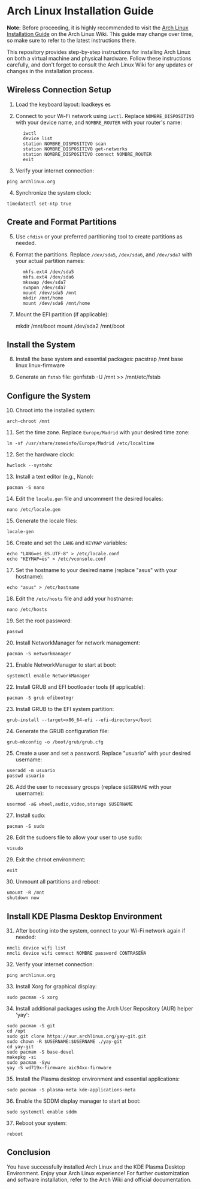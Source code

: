 # Arch Linux Installation Guide

**Note:** Before proceeding, it is highly recommended to visit the [Arch Linux Installation Guide](https://wiki.archlinux.org/index.php/Installation_guide) on the Arch Linux Wiki. This guide may change over time, so make sure to refer to the latest instructions there.

This repository provides step-by-step instructions for installing Arch Linux on both a virtual machine and physical hardware. Follow these instructions carefully, and don't forget to consult the Arch Linux Wiki for any updates or changes in the installation process.

## Wireless Connection Setup

1. Load the keyboard layout: loadkeys es

2. Connect to your Wi-Fi network using `iwctl`. Replace `NOMBRE_DISPOSITIVO` with your device name, and `NOMBRE_ROUTER` with your router's name:
```
      iwctl
      device list
      station NOMBRE_DISPOSITIVO scan
      station NOMBRE_DISPOSITIVO get-networks
      station NOMBRE_DISPOSITIVO connect NOMBRE_ROUTER
      exit
```
3. Verify your internet connection: 

```ping archlinux.org```

4. Synchronize the system clock: 

```timedatectl set-ntp true```


## Create and Format Partitions

5. Use `cfdisk` or your preferred partitioning tool to create partitions as needed.

6. Format the partitions. Replace `/dev/sda5`, `/dev/sda6`, and `/dev/sda7` with your actual partition names:
```
      mkfs.ext4 /dev/sda5
      mkfs.ext4 /dev/sda6
      mkswap /dev/sda7
      swapon /dev/sda7
      mount /dev/sda5 /mnt
      mkdir /mnt/home
      mount /dev/sda6 /mnt/home
```

7. Mount the EFI partition (if applicable):
   
      mkdir /mnt/boot
      mount /dev/sda2 /mnt/boot


## Install the System

8. Install the base system and essential packages: pacstrap /mnt base linux linux-firmware
   
9. Generate an `fstab` file: genfstab -U /mnt >> /mnt/etc/fstab

    
## Configure the System

10. Chroot into the installed system:
 ```
 arch-chroot /mnt
 ```

11. Set the time zone. Replace `Europe/Madrid` with your desired time zone:
 ```
 ln -sf /usr/share/zoneinfo/Europe/Madrid /etc/localtime
 ```

12. Set the hardware clock:
 ```
 hwclock --systohc
 ```

13. Install a text editor (e.g., Nano):
 ```
 pacman -S nano
 ```

14. Edit the `locale.gen` file and uncomment the desired locales:
 ```
 nano /etc/locale.gen
 ```

15. Generate the locale files:
 ```
 locale-gen
 ```

16. Create and set the `LANG` and `KEYMAP` variables:
 ```
 echo "LANG=es_ES.UTF-8" > /etc/locale.conf
 echo "KEYMAP=es" > /etc/vconsole.conf
 ```

17. Set the hostname to your desired name (replace "asus" with your hostname):
 ```
 echo "asus" > /etc/hostname
 ```

18. Edit the `/etc/hosts` file and add your hostname:
 ```
 nano /etc/hosts
 ```

19. Set the root password:
 ```
 passwd
 ```

20. Install NetworkManager for network management:
 ```
 pacman -S networkmanager
 ```

21. Enable NetworkManager to start at boot:
 ```
 systemctl enable NetworkManager
 ```

22. Install GRUB and EFI bootloader tools (if applicable):
 ```
 pacman -S grub efibootmgr
 ```

23. Install GRUB to the EFI system partition:
 ```
 grub-install --target=x86_64-efi --efi-directory=/boot
 ```

24. Generate the GRUB configuration file:
 ```
 grub-mkconfig -o /boot/grub/grub.cfg
 ```

25. Create a user and set a password. Replace "usuario" with your desired username:
 ```
 useradd -m usuario
 passwd usuario
 ```

26. Add the user to necessary groups (replace `$USERNAME` with your username):
 ```
 usermod -aG wheel,audio,video,storage $USERNAME
 ```

27. Install sudo:
 ```
 pacman -S sudo
 ```

28. Edit the sudoers file to allow your user to use sudo:
 ```
 visudo
 ```

29. Exit the chroot environment:
 ```
 exit
 ```

30. Unmount all partitions and reboot:
 ```
 umount -R /mnt
 shutdown now
 ```

## Install KDE Plasma Desktop Environment

31. After booting into the system, connect to your Wi-Fi network again if needed:
 ```
 nmcli device wifi list
 nmcli device wifi connect NOMBRE password CONTRASEÑA
 ```

32. Verify your internet connection:
 ```
 ping archlinux.org
 ```

33. Install Xorg for graphical display:
 ```
 sudo pacman -S xorg
 ```

34. Install additional packages using the Arch User Repository (AUR) helper 'yay':
 ```
 sudo pacman -S git
 cd /opt
 sudo git clone https://aur.archlinux.org/yay-git.git
 sudo chown -R $USERNAME:$USERNAME ./yay-git
 cd yay-git
 sudo pacman -S base-devel
 makepkg -si
 sudo pacman -Syu
 yay -S wd719x-firmware aic94xx-firmware
 ```

35. Install the Plasma desktop environment and essential applications:
 ```
 sudo pacman -S plasma-meta kde-applications-meta
 ```

36. Enable the SDDM display manager to start at boot:
 ```
 sudo systemctl enable sddm
 ```

37. Reboot your system:
 ```
 reboot
 ```

## Conclusion

You have successfully installed Arch Linux and the KDE Plasma Desktop Environment. Enjoy your Arch Linux experience! For further customization and software installation, refer to the Arch Wiki and official documentation.



